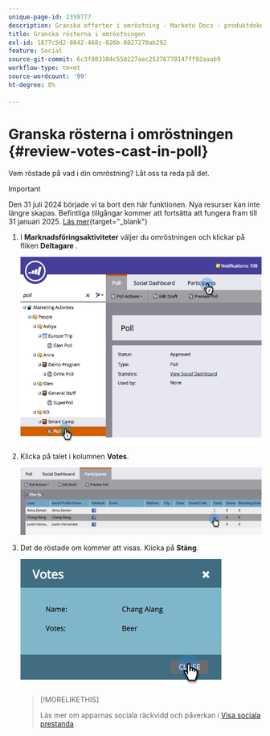 ```yaml
---
unique-page-id: 2359777
description: Granska offerter i omröstning - Marketo Docs - produktdokumentation
title: Granska rösterna i omröstningen
exl-id: 1877c5d2-0842-468c-826b-8027270ab292
feature: Social
source-git-commit: 6c3f803104c550227aec25376778147ff92aaab9
workflow-type: tm+mt
source-wordcount: '99'
ht-degree: 0%

---
```


# Granska rösterna i omröstningen {#review-votes-cast-in-poll}

Vem röstade på vad i din omröstning? Låt oss ta reda på det.

>[!IMPORTANT]
>
>Den 31 juli 2024 började vi ta bort den här funktionen. Nya resurser kan inte längre skapas. Befintliga tillgångar kommer att fortsätta att fungera fram till 31 januari 2025. [Läs mer](https://nation.marketo.com/t5/employee-blogs/marketo-engage-social-features-deprecation/ba-p/351977){target="_blank"}

1. I **Marknadsföringsaktiviteter** väljer du omröstningen och klickar på fliken **Deltagare** .

   ![](assets/image2015-5-12-14-3a35-3a10.png)

1. Klicka på talet i kolumnen **Votes**.

   ![](assets/image2015-5-12-14-3a36-3a36.png)

1. Det de röstade om kommer att visas. Klicka på **Stäng**.

   ![](assets/image2015-5-12-14-3a37-3a24.png)

   >[!MORELIKETHIS]
   >
   >Läs mer om apparnas sociala räckvidd och påverkan i [Visa sociala prestanda](/help/marketo/product-docs/demand-generation/social/social-functions/view-social-performance.md).
